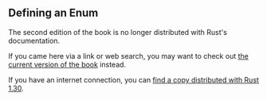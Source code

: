 ## Defining an Enum

The second edition of the book is no longer distributed with Rust's documentation.

If you came here via a link or web search, you may want to check out [the current
version of the book](../ch06-01-defining-an-enum.md) instead.

If you have an internet connection, you can [find a copy distributed with
Rust
1.30](https://doc.rust-lang.org/1.30.0/book/second-edition/ch06-01-defining-an-enum.html).